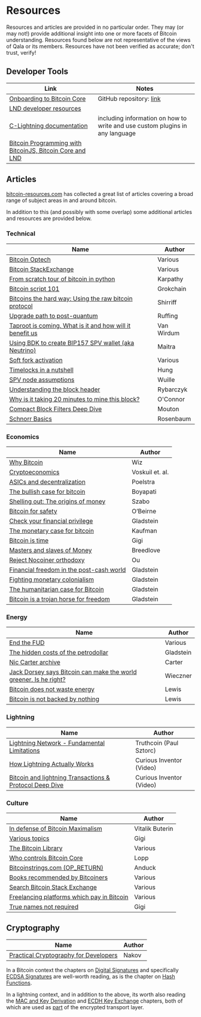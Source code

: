 # Resources

Resources and articles are provided in no particular order.
They may (or may not!) provide additional insight into one or more facets of Bitcoin understanding.
Resources found below are not representative of the views of Qala or its members.
Resources have not been verified as accurate; don't trust, verify!

## Developer Tools

| **Link** | **Notes** |
|---|---|
| [Onboarding to Bitcoin Core](https://obc.256k1.dev/)| GitHub repository: [link](https://github.com/chaincodelabs/onboarding-to-bitcoin-core)
| [LND developer resources](https://docs.lightning.engineering/) |
| [C-Lightning documentation](https://lightning.readthedocs.io/) | including information on how to write and use custom plugins in any language
| [Bitcoin Programming with BitcoinJS, Bitcoin Core and LND](https://bitcoinjs-guide.bitcoin-studio.com/bitcoinjs-guide/v5/) |

## Articles

[bitcoin-resources.com](https://bitcoin-resources.com/articles/) has collected a great list of articles covering a broad range of subject areas in and around bitcoin.

In addition to this (and possibly with some overlap) some additional articles and resources are provided below.

### Technical

| **Name** | **Author** |
|---|---|
| [Bitcoin Optech](https://bitcoinops.org/en/topics/) | Various
| [Bitcoin StackExchange](https://bitcoin.stackexchange.com/) | Various
| [From scratch tour of bitcoin in python](https://karpathy.github.io/2021/06/21/blockchain/) | Karpathy
| [Bitcoin script 101](https://bitcoindev.network/bitcoin-script-101/) | Grokchain
| [Bitcoins the hard way: Using the raw bitcoin protocol](https://www.righto.com/2014/02/bitcoins-hard-way-using-raw-bitcoin.html) | Shirriff
| [Upgrade path to post-quantum](https://gist.github.com/harding/bfd094ab488fd3932df59452e5ec753f) | Ruffing
| [Taproot is coming. What is it and how will it benefit us](https://bitcoinmagazine.com/technical/taproot-coming-what-it-and-how-it-will-benefit-bitcoin) | Van Wirdum
| [Using BDK to create BIP157 SPV wallet (aka Neutrino)](https://bitcoindevkit.org/blog/2021/06/using-bdk-to-create-bip157-spv-wallet-aka-neutrino/) | Maitra
| [Soft fork activation](https://deploy-preview-531--bitcoinops.netlify.app/en/topics/soft-fork-activation/) | Various
| [Timelocks in a nutshell](https://medium.com/@RobinHung/bitcoin-timelocks-in-a-nutshell-4c95aafc7a59) | Hung
| [SPV node assumptions](https://www.reddit.com/r/BitcoinBeginners/comments/3eq3y7/full_node_question/ctk4lnd/) | Wuille
| [Understanding the block header](https://medium.com/fcats-blockchain-incubator/understanding-the-bitcoin-blockchain-header-a2b0db06b515) | Rybarczyk
| [Why is it taking 20 minutes to mine this block?](https://r6.ca/blog/20180225T160548Z.html) | O'Connor
| [Compact Block Filters Deep Dive](https://bitcoin-dev.blog/blog/bip158-deep-dive/) | Mouton
| [Schnorr Basics](https://bitcoin-dev.blog/blog/schnorr-basics/) | Rosenbaum

### Economics

| **Name** | **Author** |
|---|---|
| [Why Bitcoin](https://medium.com/@wiz/why-bitcoin-359ada12629e) | Wiz
| [Cryptoeconomics](https://github.com/libbitcoin/libbitcoin-system/wiki/Cryptoeconomics) | Voskuil et. al.
| [ASICs and decentralization](https://download.wpsoftware.net/bitcoin/asic-faq.pdf) | Poelstra
| [The bullish case for bitcoin](https://vijayboyapati.medium.com/the-bullish-case-for-bitcoin-6ecc8bdecc1) | Boyapati
| [Shelling out: The origins of money](https://nakamotoinstitute.org/shelling-out/) | Szabo
| [Bitcoin for safety](https://jameso.be/2019/08/24/bitcoin-is-for-this.html) | O’Beirne
| [Check your financial privilege](https://bitcoinmagazine.com/culture/check-your-financial-privilege) | Gladstein
| [The monetary case for bitcoin](https://medium.com/coinmonks/the-monetary-case-for-bitcoin-778cd51ff272) | Kaufman
| [Bitcoin is time](https://dergigi.com/2021/01/14/bitcoin-is-time/) | Gigi
| [Masters and slaves of Money](https://breedlove22.medium.com/masters-and-slaves-of-money-255ecc93404f) | Breedlove
| [Reject Nocoiner orthodoxy](https://elaineou.com/2018/10/10/reject-nocoiner-orthodoxy/) | Ou
| [Financial freedom in the post-cash world](https://www.cato.org/cato-journal/spring/summer-2021/financial-freedom-privacy-post-cash-world#) | Gladstein
| [Fighting monetary colonialism](https://bitcoinmagazine.com/culture/bitcoin-a-currency-of-decolonization) | Gladstein
| [The humanitarian case for Bitcoin](https://bitcoinmagazine.com/culture/bitcoin-is-humanitarian-and-environmental) | Gladstein
| [Bitcoin is a trojan horse for freedom](https://bitcoinmagazine.com/culture/bitcoin-is-a-trojan-horse-for-freedom) | Gladstein

### Energy

| **Name** | **Author** |
|---|---|
| [End the FUD](https://endthefud.org/) | Various
| [The hidden costs of the petrodollar](https://bitcoinmagazine.com/culture/the-hidden-costs-of-the-petrodollar) | Gladstein
| [Nic Carter archive](https://niccarter.info/) | Carter
| [Jack Dorsey says Bitcoin can make the world greener. Is he right?](https://nymag.com/intelligencer/2021/05/jack-dorsey-says-bitcoin-is-climate-friendly-is-he-right.html) | Wieczner
| [Bitcoin does not waste energy](https://unchained.com/blog/bitcoin-does-not-waste-energy/) | Lewis
| [Bitcoin is not backed by nothing](https://unchained.com/blog/bitcoin-is-not-backed-by-nothing/) | Lewis

### Lightning

| **Name** | **Author** |
|---|---|
| [Lightning Network - Fundamental Limitations](http://www.truthcoin.info/blog/lightning-limitations/) | Truthcoin (Paul Sztorc)
| [How Lightning Actually Works](https://www.youtube.com/watch?v=yKdK-7AtAMQ) | Curious Inventor (Video)
| [Bitcoin and lightning Transactions & Protocol Deep Dive](https://youtu.be/to8XItlplac) | Curious Inventor (Video)

### Culture

| **Name** | **Author** |
|---|---|
| [In defense of Bitcoin Maximalism](https://vitalik.ca/general/2022/04/01/maximalist.html) | Vitalik Buterin
| [Various topics](https://dergigi.com/words/) | Gigi
| [The Bitcoin Library](https://casebitcoin.com/library) | Various
| [Who controls Bitcoin Core](https://blog.lopp.net/who-controls-bitcoin-core-/) | Lopp
| [Bitcoinstrings.com (OP_RETURN)](https://bitcoinstrings.com/) | Anduck
| [Books recommended by Bitcoiners](https://www.bitcoinerbooks.com/) | Various
| [Search Bitcoin Stack Exchange](https://bitcoin.stackexchange.com/search?q=%s) | Various
| [Freelancing platforms which pay in Bitcoin](https://cointastical.medium.com/freelancing-platforms-which-pay-in-bitcoin-e38be56166df) | Various
| [True names not required](https://dergigi.com/2020/07/21/true-names-not-required/) | Gigi

## Cryptography

| **Name** | **Author** |
|---|---|
| [Practical Cryptography for Developers](https://cryptobook.nakov.com/) | Nakov

In a Bitcoin context the chapters on [Digital Signatures](https://cryptobook.nakov.com/digital-signatures) and specifically [ECDSA Signatures](https://cryptobook.nakov.com/digital-signatures/ecdsa-sign-verify-messages) are well-worth reading, as is the chapter on [Hash Functions](https://cryptobook.nakov.com/cryptographic-hash-functions).

In a lightning context, and in addition to the above, its worth also reading the [MAC and Key Derivation](https://cryptobook.nakov.com/mac-and-key-derivation) and [ECDH Key Exchange](https://cryptobook.nakov.com/asymmetric-key-ciphers/ecdh-key-exchange) chapters, both of which are used as [part](https://github.com/lightning/bolts/blob/master/08-transport.md#cryptographic-messaging-overview) of the encrypted transport layer.

